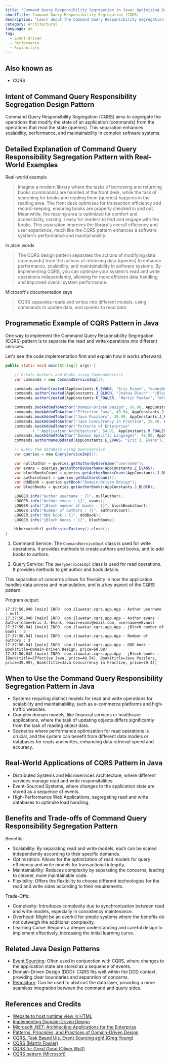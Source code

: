 ```yaml
---
title: "Command Query Responsibility Segregation in Java: Optimizing Data Interaction for Scalability"
shortTitle: Command Query Responsibility Segregation (CQRS)
description: "Learn about the Command Query Responsibility Segregation (CQRS) pattern in Java. Discover how segregating commands and queries can enhance the scalability, performance, and maintainability of your software systems."
category: Architectural
language: en
tag:
  - Event-driven
  - Performance
  - Scalability
---
```


## Also known as

* CQRS

## Intent of Command Query Responsibility Segregation Design Pattern

Command Query Responsibility Segregation (CQRS) aims to segregate the operations that modify the state of an application (commands) from the operations that read the state (queries). This separation enhances scalability, performance, and maintainability in complex software systems.

## Detailed Explanation of Command Query Responsibility Segregation Pattern with Real-World Examples

Real-world example

> Imagine a modern library where the tasks of borrowing and returning books (commands) are handled at the front desk, while the task of searching for books and reading them (queries) happens in the reading area. The front desk optimizes for transaction efficiency and record-keeping, ensuring books are properly checked in and out. Meanwhile, the reading area is optimized for comfort and accessibility, making it easy for readers to find and engage with the books. This separation improves the library's overall efficiency and user experience, much like the CQRS pattern enhances a software system's performance and maintainability.

In plain words

> The CQRS design pattern separates the actions of modifying data (commands) from the actions of retrieving data (queries) to enhance performance, scalability, and maintainability in software systems. By implementing CQRS, you can optimize your system's read and write operations independently, allowing for more efficient data handling and improved overall system performance.

Microsoft's documentation says

> CQRS separates reads and writes into different models, using commands to update data, and queries to read data.

## Programmatic Example of CQRS Pattern in Java

One way to implement the Command Query Responsibility Segregation (CQRS) pattern is to separate the read and write operations into different services.

Let's see the code implementation first and explain how it works afterward.

```java
public static void main(String[] args) {

    // Create Authors and Books using CommandService
    var commands = new CommandServiceImpl();

    commands.authorCreated(AppConstants.E_EVANS, "Eric Evans", "evans@email.com");
    commands.authorCreated(AppConstants.J_BLOCH, "Joshua Bloch", "jBloch@email.com");
    commands.authorCreated(AppConstants.M_FOWLER, "Martin Fowler", "mFowler@email.com");

    commands.bookAddedToAuthor("Domain-Driven Design", 60.08, AppConstants.E_EVANS);
    commands.bookAddedToAuthor("Effective Java", 40.54, AppConstants.J_BLOCH);
    commands.bookAddedToAuthor("Java Puzzlers", 39.99, AppConstants.J_BLOCH);
    commands.bookAddedToAuthor("Java Concurrency in Practice", 29.40, AppConstants.J_BLOCH);
    commands.bookAddedToAuthor("Patterns of Enterprise"
            + " Application Architecture", 54.01, AppConstants.M_FOWLER);
    commands.bookAddedToAuthor("Domain Specific Languages", 48.89, AppConstants.M_FOWLER);
    commands.authorNameUpdated(AppConstants.E_EVANS, "Eric J. Evans");

    // Query the database using QueryService
    var queries = new QueryServiceImpl();

    var nullAuthor = queries.getAuthorByUsername("username");
    var evans = queries.getAuthorByUsername(AppConstants.E_EVANS);
    var blochBooksCount = queries.getAuthorBooksCount(AppConstants.J_BLOCH);
    var authorsCount = queries.getAuthorsCount();
    var dddBook = queries.getBook("Domain-Driven Design");
    var blochBooks = queries.getAuthorBooks(AppConstants.J_BLOCH);

    LOGGER.info("Author username : {}", nullAuthor);
    LOGGER.info("Author evans : {}", evans);
    LOGGER.info("jBloch number of books : {}", blochBooksCount);
    LOGGER.info("Number of authors : {}", authorsCount);
    LOGGER.info("DDD book : {}", dddBook);
    LOGGER.info("jBloch books : {}", blochBooks);

    HibernateUtil.getSessionFactory().close();
}
```

1. Command Service: The `CommandServiceImpl` class is used for write operations. It provides methods to create authors and books, and to add books to authors.

2. Query Service: The `QueryServiceImpl` class is used for read operations. It provides methods to get author and book details.

This separation of concerns allows for flexibility in how the application handles data access and manipulation, and is a key aspect of the CQRS pattern.

Program output:

```
17:37:56.040 [main] INFO  com.iluwatar.cqrs.app.App - Author username : null
17:37:56.040 [main] INFO  com.iluwatar.cqrs.app.App - Author evans : Author(name=Eric J. Evans, email=evans@email.com, username=eEvans)
17:37:56.041 [main] INFO  com.iluwatar.cqrs.app.App - jBloch number of books : 3
17:37:56.041 [main] INFO  com.iluwatar.cqrs.app.App - Number of authors : 3
17:37:56.041 [main] INFO  com.iluwatar.cqrs.app.App - DDD book : Book(title=Domain-Driven Design, price=60.08)
17:37:56.042 [main] INFO  com.iluwatar.cqrs.app.App - jBloch books : [Book(title=Effective Java, price=40.54), Book(title=Java Puzzlers, price=39.99), Book(title=Java Concurrency in Practice, price=29.4)]
```

## When to Use the Command Query Responsibility Segregation Pattern in Java

* Systems requiring distinct models for read and write operations for scalability and maintainability, such as e-commerce platforms and high-traffic websites.
* Complex domain models, like financial services or healthcare applications, where the task of updating objects differs significantly from the task of reading object data.
* Scenarios where performance optimization for read operations is crucial, and the system can benefit from different data models or databases for reads and writes, enhancing data retrieval speed and accuracy.

## Real-World Applications of CQRS Pattern in Java

* Distributed Systems and Microservices Architecture, where different services manage read and write responsibilities.
* Event-Sourced Systems, where changes to the application state are stored as a sequence of events.
* High-Performance Web Applications, segregating read and write databases to optimize load handling.

## Benefits and Trade-offs of Command Query Responsibility Segregation Pattern

Benefits:

* Scalability: By separating read and write models, each can be scaled independently according to their specific demands.
* Optimization: Allows for the optimization of read models for query efficiency and write models for transactional integrity.
* Maintainability: Reduces complexity by separating the concerns, leading to cleaner, more maintainable code.
* Flexibility: Offers the flexibility to choose different technologies for the read and write sides according to their requirements.

Trade-Offs:

* Complexity: Introduces complexity due to synchronization between read and write models, especially in consistency maintenance.
* Overhead: Might be an overkill for simple systems where the benefits do not outweigh the additional complexity.
* Learning Curve: Requires a deeper understanding and careful design to implement effectively, increasing the initial learning curve.

## Related Java Design Patterns

* [Event Sourcing](https://java-design-patterns.com/patterns/event-sourcing/): Often used in conjunction with CQRS, where changes to the application state are stored as a sequence of events.
* Domain-Driven Design (DDD): CQRS fits well within the DDD context, providing clear boundaries and separation of concerns.
* [Repository](https://java-design-patterns.com/patterns/repository/): Can be used to abstract the data layer, providing a more seamless integration between the command and query sides.

## References and Credits

* [Website to host runtime view in HTML](www.codestep.io)
* [Implementing Domain-Driven Design](https://amzn.to/3TJN2HH)
* [Microsoft .NET: Architecting Applications for the Enterprise](https://amzn.to/4aktRes)
* [Patterns, Principles, and Practices of Domain-Driven Design](https://amzn.to/3vNV4Hm)
* [CQRS, Task Based UIs, Event Sourcing agh! (Greg Young)](http://codebetter.com/gregyoung/2010/02/16/cqrs-task-based-uis-event-sourcing-agh/)
* [CQRS (Martin Fowler)](https://martinfowler.com/bliki/CQRS.html)
* [CQRS for Great Good (Oliver Wolf)](https://www.youtube.com/watch?v=Ge53swja9Dw)
* [CQRS pattern (Microsoft)](https://docs.microsoft.com/en-us/azure/architecture/patterns/cqrs)
